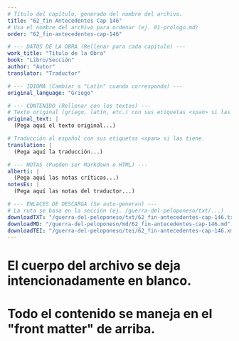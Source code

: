 ```yaml
---
# Título del capítulo, generado del nombre del archivo.
title: "62_fin Antecedentes Cap 146"
# Usa el nombre del archivo para ordenar (ej. 01-prologo.md)
order: "62_fin-antecedentes-cap-146"

# --- DATOS DE LA OBRA (Rellenar para cada capítulo) ---
work_title: "Título de la Obra"
book: "Libro/Sección"
author: "Autor"
translator: "Traductor"

# --- IDIOMA (Cambiar a "Latín" cuando corresponda) ---
original_language: "Griego"

# --- CONTENIDO (Rellenar con los textos) ---
# Texto original (griego, latín, etc.) con sus etiquetas <span> si las tiene.
original_text: |
  (Pega aquí el texto original...)

# Traducción al español con sus etiquetas <span> si las tiene.
translation: |
  (Pega aquí la traducción...)

# --- NOTAS (Pueden ser Markdown o HTML) ---
alberti: |
  (Pega aquí las notas críticas...)
notesEs: |
  (Pega aquí las notas del traductor...)

# --- ENLACES DE DESCARGA (Se auto-generan) ---
# La ruta se basa en la sección (ej. /guerra-del-peloponeso/txt/...)
downloadTXT: "/guerra-del-peloponeso/txt/62_fin-antecedentes-cap-146.txt"
downloadMD: "/guerra-del-peloponeso/md/62_fin-antecedentes-cap-146.md"
downloadTEI: "/guerra-del-peloponeso/tei/62_fin-antecedentes-cap-146.xml"
---
```

# El cuerpo del archivo se deja intencionadamente en blanco.
# Todo el contenido se maneja en el "front matter" de arriba.